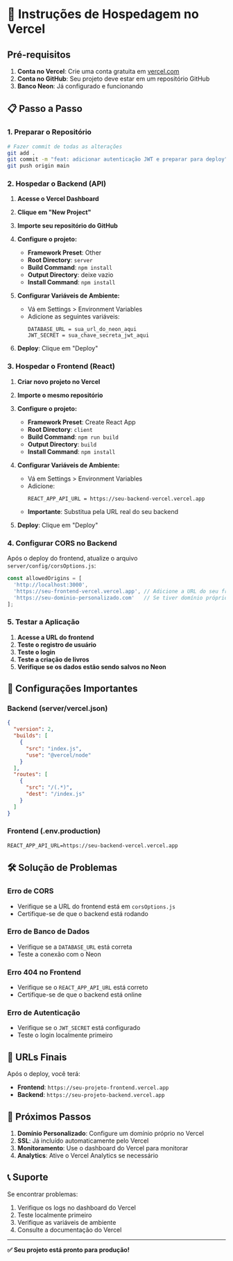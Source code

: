 # 🚀 Instruções de Hospedagem no Vercel

## Pré-requisitos

1. **Conta no Vercel**: Crie uma conta gratuita em [vercel.com](https://vercel.com)
2. **Conta no GitHub**: Seu projeto deve estar em um repositório GitHub
3. **Banco Neon**: Já configurado e funcionando

## 📋 Passo a Passo

### 1. Preparar o Repositório

```bash
# Fazer commit de todas as alterações
git add .
git commit -m "feat: adicionar autenticação JWT e preparar para deploy"
git push origin main
```

### 2. Hospedar o Backend (API)

1. **Acesse o Vercel Dashboard**
2. **Clique em "New Project"**
3. **Importe seu repositório do GitHub**
4. **Configure o projeto:**
   - **Framework Preset**: Other
   - **Root Directory**: `server`
   - **Build Command**: `npm install`
   - **Output Directory**: deixe vazio
   - **Install Command**: `npm install`

5. **Configurar Variáveis de Ambiente:**
   - Vá em Settings > Environment Variables
   - Adicione as seguintes variáveis:
     ```
     DATABASE_URL = sua_url_do_neon_aqui
     JWT_SECRET = sua_chave_secreta_jwt_aqui
     ```

6. **Deploy**: Clique em "Deploy"

### 3. Hospedar o Frontend (React)

1. **Criar novo projeto no Vercel**
2. **Importe o mesmo repositório**
3. **Configure o projeto:**
   - **Framework Preset**: Create React App
   - **Root Directory**: `client`
   - **Build Command**: `npm run build`
   - **Output Directory**: `build`
   - **Install Command**: `npm install`

4. **Configurar Variáveis de Ambiente:**
   - Vá em Settings > Environment Variables
   - Adicione:
     ```
     REACT_APP_API_URL = https://seu-backend-vercel.vercel.app
     ```
   - **Importante**: Substitua pela URL real do seu backend

5. **Deploy**: Clique em "Deploy"

### 4. Configurar CORS no Backend

Após o deploy do frontend, atualize o arquivo `server/config/corsOptions.js`:

```javascript
const allowedOrigins = [
  'http://localhost:3000',
  'https://seu-frontend-vercel.vercel.app', // Adicione a URL do seu frontend
  'https://seu-dominio-personalizado.com'   // Se tiver domínio próprio
];
```

### 5. Testar a Aplicação

1. **Acesse a URL do frontend**
2. **Teste o registro de usuário**
3. **Teste o login**
4. **Teste a criação de livros**
5. **Verifique se os dados estão sendo salvos no Neon**

## 🔧 Configurações Importantes

### Backend (server/vercel.json)
```json
{
  "version": 2,
  "builds": [
    {
      "src": "index.js",
      "use": "@vercel/node"
    }
  ],
  "routes": [
    {
      "src": "/(.*)",
      "dest": "/index.js"
    }
  ]
}
```

### Frontend (.env.production)
```
REACT_APP_API_URL=https://seu-backend-vercel.vercel.app
```

## 🛠️ Solução de Problemas

### Erro de CORS
- Verifique se a URL do frontend está em `corsOptions.js`
- Certifique-se de que o backend está rodando

### Erro de Banco de Dados
- Verifique se a `DATABASE_URL` está correta
- Teste a conexão com o Neon

### Erro 404 no Frontend
- Verifique se o `REACT_APP_API_URL` está correto
- Certifique-se de que o backend está online

### Erro de Autenticação
- Verifique se o `JWT_SECRET` está configurado
- Teste o login localmente primeiro

## 📱 URLs Finais

Após o deploy, você terá:
- **Frontend**: `https://seu-projeto-frontend.vercel.app`
- **Backend**: `https://seu-projeto-backend.vercel.app`

## 🎯 Próximos Passos

1. **Domínio Personalizado**: Configure um domínio próprio no Vercel
2. **SSL**: Já incluído automaticamente pelo Vercel
3. **Monitoramento**: Use o dashboard do Vercel para monitorar
4. **Analytics**: Ative o Vercel Analytics se necessário

## 📞 Suporte

Se encontrar problemas:
1. Verifique os logs no dashboard do Vercel
2. Teste localmente primeiro
3. Verifique as variáveis de ambiente
4. Consulte a documentação do Vercel

---

**✅ Seu projeto está pronto para produção!**

